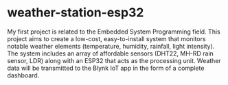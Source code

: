 # weather-station-esp32
My first project is related to the Embedded System Programming field.
This project aims to create a low-cost, easy-to-install system that monitors notable weather elements (temperature, humidity, rainfall, light intensity).
The system includes an array of affordable sensors (DHT22, MH-RD rain sensor, LDR) along with an ESP32 that acts as the processing unit.
Weather data will be transmitted to the Blynk IoT app in the form of a complete dashboard.
